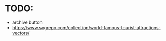 # TODO:

 - archive button
 - https://www.svgrepo.com/collection/world-famous-tourist-attractions-vectors/